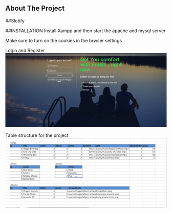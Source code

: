 <!-- ABOUT THE PROJECT -->
## About The Project

##Slotify

##INSTALLATION
Install Xampp and then start the apache and mysql server 

Make sure to turn on the cookies in the brwser settings 

Login and Register 
![Alt text]( spotify/assets/images/Demo/demo.png "Register and Login Page")

Table structure for the project
![Alt text]( spotify/assets/images/Demo/Table-structure.png "Tables In Backend")


